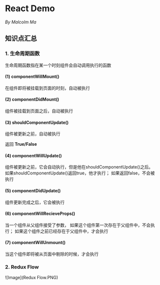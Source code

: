 # React Demo
*By Malcolm Ma*

## 知识点汇总

### 1. 生命周期函数
生命周期函数指在某一个时刻组件会自动调用执行的函数

#### (1) componentWillMount()
在组件即将被挂载到页面的时刻，自动被执行

#### (2) componentDidMount()
组件被挂载到页面之后，自动被执行

#### (3) shouldComponentUpdate()
组件被更新之前，自动被执行

返回 **True/False**

#### (4) componentWillUpdate()
组件被更新之前，它会自动执行，但是他在shouldComponentUpdate()之后。
如果shouldComponentUpdate()返回true，他才执行；
如果返回false，不会被执行

#### (5) componentDidUpdate()
组件更新完成之后，它会被执行

#### (6) componentWillRecieveProps()
当一个组件从父组件接受了参数，
如果这个组件第一次存在于父组件中，不会执行；
如果这个组件之前已经存在于父组件中，才会执行

#### (7) componentWillUnmount()
当这个组件即将被从页面中剔除的时候，才会执行

### 2. Redux Flow

![Image](Redux Flow.PNG)


